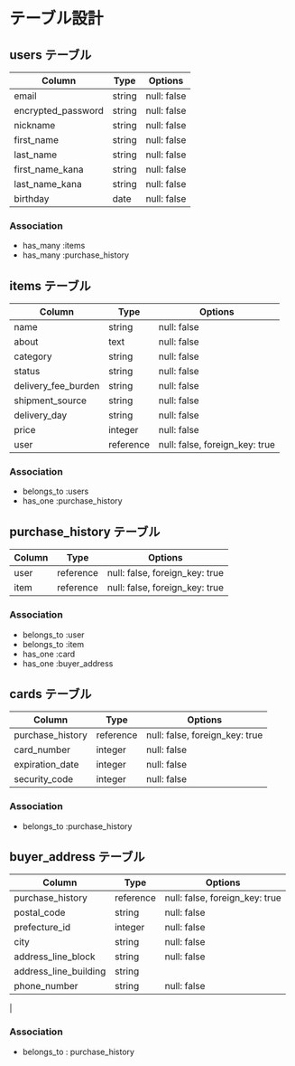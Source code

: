 # テーブル設計

## users テーブル

| Column             | Type    | Options     |
| ------------------ | ------  | ----------- |
| email              | string  | null: false |
| encrypted_password | string  | null: false |
| nickname           | string  | null: false |
| first_name         | string  | null: false |
| last_name          | string  | null: false |
| first_name_kana    | string  | null: false |
| last_name_kana     | string  | null: false |
| birthday           | date    | null: false |

### Association

- has_many :items
- has_many :purchase_history

## items テーブル

| Column              | Type      | Options                        |
| ------------------- | --------- | ------------------------------ |
| name                | string    | null: false                    |
| about               | text      | null: false                    |
| category            | string    | null: false                    |
| status              | string    | null: false                    |
| delivery_fee_burden | string    | null: false                    |
| shipment_source     | string    | null: false                    |
| delivery_day        | string    | null: false                    |
| price               | integer   | null: false                    |
| user                | reference | null: false, foreign_key: true |

### Association

- belongs_to :users
- has_one :purchase_history


## purchase_history テーブル

| Column | Type      | Options                        |
| ------ | --------- | ------------------------------ |
| user   | reference | null: false, foreign_key: true |
| item   | reference | null: false, foreign_key: true |

### Association

- belongs_to :user
- belongs_to :item
- has_one :card
- has_one :buyer_address


## cards テーブル

| Column           | Type      | Options                        |
| ---------------- | --------- | ------------------------------ |
| purchase_history | reference | null: false, foreign_key: true |
| card_number      | integer   | null: false                    |
| expiration_date  | integer   | null: false                    |
| security_code    | integer   | null: false                    |

### Association

- belongs_to :purchase_history

## buyer_address テーブル

| Column                | Type      | Options                        |
| --------------------- | --------- | ------------------------------ |
| purchase_history      | reference | null: false, foreign_key: true |
| postal_code           | string    | null: false                    |
| prefecture_id         | integer   | null: false                    |
| city                  | string    | null: false                    |
| address_line_block    | string    | null: false                    |
| address_line_building | string    |                                |
| phone_number          | string    | null: false                    |
| 

### Association

- belongs_to : purchase_history